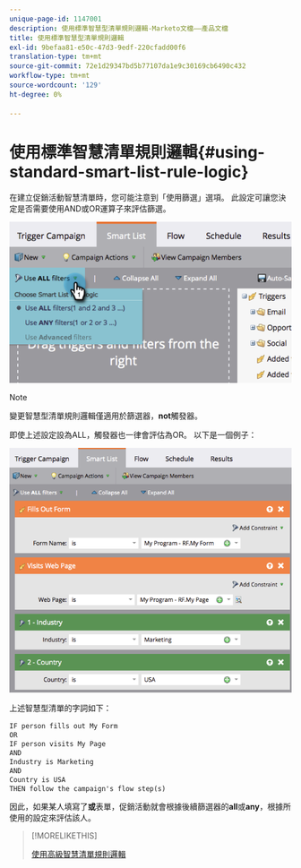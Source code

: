 ```yaml
---
unique-page-id: 1147001
description: 使用標準智慧型清單規則邏輯-Marketo文檔——產品文檔
title: 使用標準智慧型清單規則邏輯
exl-id: 9befaa81-e50c-47d3-9edf-220cfadd00f6
translation-type: tm+mt
source-git-commit: 72e1d29347bd5b77107da1e9c30169cb6490c432
workflow-type: tm+mt
source-wordcount: '129'
ht-degree: 0%

---
```


# 使用標準智慧清單規則邏輯{#using-standard-smart-list-rule-logic}

在建立促銷活動智慧清單時，您可能注意到「使用篩選」選項。 此設定可讓您決定是否需要使用AND或OR運算子來評估篩選。

![](assets/image2014-9-22-14-3a12-3a42.png)

>[!NOTE]
>
>變更智慧型清單規則邏輯僅適用於篩選器，**not**&#x200B;觸發器。

即使上述設定設為ALL，觸發器也一律會評估為OR。  以下是一個例子：

![](assets/image2014-9-22-14-3a12-3a57.png)

上述智慧型清單的字詞如下：

```box
IF person fills out My Form
OR
IF person visits My Page 
AND 
Industry is Marketing 
AND 
Country is USA 
THEN follow the campaign's flow step(s)
```

因此，如果某人填寫了&#x200B;**或**&#x200B;表單，促銷活動就會根據後續篩選器的&#x200B;**all**&#x200B;或&#x200B;**any**，根據所使用的設定來評估該人。

>[!MORELIKETHIS]
>
>[使用高級智慧清單規則邏輯](/help/marketo/product-docs/core-marketo-concepts/smart-lists-and-static-lists/using-smart-lists/using-advanced-smart-list-rule-logic.md)
